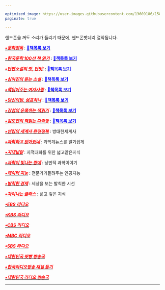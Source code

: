 ```yaml
---

optimized_image: https://user-images.githubusercontent.com/13609186/158834851-5c5d7736-001b-448d-8bb6-eb99f2f16233.jpg
paginate: true

---
```


핸드폰을 꺼도 소리가 들리기 때문에, 핸드폰밧데리 절약됩니다.<br>

[<span style="color:red">***▪문학정독***</span>](https://www.podbbang.com/channels/1778908) : [<span style="color:blue">**📖책목록 보기**</span>](https://raw.githubusercontent.com/choijangwook/cjw/master/_posts/radio%20book/%EB%AC%B8%ED%95%99%EC%A0%95%EB%8F%85.md) <br>

[<span style="color:red">***▪한국문학 100선 책 읽기***</span>](https://www.podbbang.com/channels/17589) : [<span style="color:blue">**📖책목록 보기**</span>](https://raw.githubusercontent.com/choijangwook/cjw/master/_posts/radio%20book/%ED%95%9C%EA%B5%AD%EB%AC%B8%ED%95%99%20100%EC%84%A0%20%EC%B1%85%EC%9D%BD%EA%B8%B0.md) <br>

[<span style="color:red">***▪단편소설의 맛, 단맛!***</span>](https://www.podbbang.com/channels/9502) : [<span style="color:blue">**📖책목록 보기**</span>](https://raw.githubusercontent.com/choijangwook/cjw/master/_posts/radio%20book/%EB%8B%A8%ED%8E%B8%EC%86%8C%EC%84%A4%EC%9D%98%20%EB%A7%9B%20%EB%8B%A8%EB%A7%9B.md) <br>

[<span style="color:red">***▪심아진의 듣는 소설***</span>](https://www.podbbang.com/channels/10041) : [<span style="color:blue">**📖책목록 보기**</span>](https://raw.githubusercontent.com/choijangwook/cjw/master/_posts/radio%20book/%EC%8B%AC%EC%95%84%EC%A7%84%EC%9D%98%20%EB%93%A3%EB%8A%94%20%EC%86%8C%EC%84%A4.md) <br>

[<span style="color:red">***▪책읽어주는 여자사람***</span>](https://www.podbbang.com/channels/10778) : [<span style="color:blue">**📖책목록 보기**</span>](https://raw.githubusercontent.com/choijangwook/cjw/master/_posts/radio%20book/%EC%B1%85%20%EC%9D%BD%EC%96%B4%EC%A3%BC%EB%8A%94%20%EC%97%AC%EC%9E%90%EC%82%AC%EB%9E%8C.md) <br>

[<span style="color:red">***▪당신의밤, 쉼표하나***</span>](https://www.podbbang.com/channels/1775811) : [<span style="color:blue">**📖책목록 보기**</span>](https://raw.githubusercontent.com/choijangwook/cjw/master/_posts/radio%20book/%EB%8B%B9%EC%8B%A0%EC%9D%98%EB%B0%A4%20%EC%89%BC%ED%91%9C%ED%95%98%EB%82%98.md) <br>

[<span style="color:red">***▪강섬의 유혹하는 책읽기***</span>](https://www.podbbang.com/channels/3583) : [<span style="color:blue">**📖책목록 보기**</span>](https://raw.githubusercontent.com/choijangwook/cjw/master/_posts/radio%20book/%EA%B0%95%EC%84%AC%EC%9D%98%20%EC%9C%A0%ED%98%B9%ED%95%98%EB%8A%94%20%EC%B1%85%EC%9D%BD%EA%B8%B0.md) <br>

[<span style="color:red">***▪김도연의 책읽는 다락방***</span>](https://www.podty.me/cast/174403) : [<span style="color:blue">**📖책목록 보기**</span>](https://raw.githubusercontent.com/choijangwook/cjw/master/_posts/radio%20book/%EA%B9%80%EB%8F%84%EC%97%B0%EC%9D%98%20%EC%B1%85%EC%9D%BD%EB%8A%94%20%EB%8B%A4%EB%9D%BD%EB%B0%A9.md) <br>

[<span style="color:red">***▪썬킴의 세계사 완전정복***</span>](https://art19.com/shows/worldhistory) : 방대한세계사<br>

[<span style="color:red">***▪과학하고 앉아있네***</span>](https://www.podbbang.com/channels/6205) : 과학계뉴스를 알기쉽게<br>

[<span style="color:red">***▪지대넓얕***</span>](https://www.podbbang.com/channels/7418) : 지적대화를 위한 넓고얕은지식<br>

[<span style="color:red">***▪과학이 빛나는 밤에***</span>](https://www.podbbang.com/channels/4388) : 낭만적 과학이야기<br>

[<span style="color:red">***▪데이터 지능***</span>](https://www.podbbang.com/channels/15233) : 전문가가들려주는 인공지능<br>

[<span style="color:red">***▪발칙한 경제***</span>](https://www.podbbang.com/channels/9258) : 세상을 보는 발칙한 시선<br>

[<span style="color:red">***▪차이나는 클라스***</span>](https://podcasts.google.com/feed/aHR0cDovL2ZlZWRzLmZlZWRidXJuZXIuY29tL2pvaW5zL3RHUFU?sa=X&ved=0CBEQlvsGahcKEwjgjJzopMj2AhUAAAAAHQAAAAAQGw&hl=ko) : 넓고 깊은 지식<br>

[<span style="color:red">***▪EBS 라디오***</span>](https://5easy.ebs.co.kr/aujisik/category/40009567)<br>

[<span style="color:red">***▪KBS 라디오***</span>](https://radio.kbs.co.kr/)<br>

[<span style="color:red">***▪CBS 라디오***</span>](https://www.radio-korea.com/cbs-fm-standard)<br>

[<span style="color:red">***▪MBC 라디오***</span>](https://playvod.imbc.com/Vod/VodPlay?broadcastId=1000661105406100000)<br>

[<span style="color:red">***▪SBS 라디오***</span>](http://www.sbs.co.kr/radio)<br>

[<span style="color:red">***▪대한민국 팟빵 방송국***</span>](https://www.podbbang.com/channel-categories)<br>

[<span style="color:red">***▪한국라디오방송 채널 듣기***</span>](https://radioonline.kr/)<br>

[<span style="color:red">***▪대한민국 라디오 방송국***</span>](https://www.radio-korea.com/)<br>
 


---

